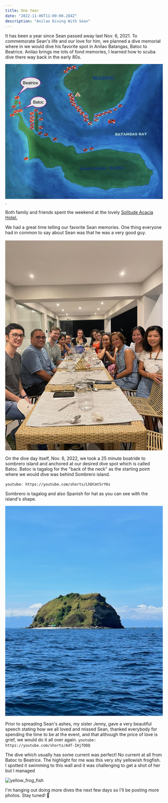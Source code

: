 ```yaml
---
title: One Year
date: "2022-11-06T11:00:00.284Z"
description: "Anilao Diving With Sean"
---
```


It has been a year since Sean passed away last Nov. 6, 2021. To commemorate Sean's life and our love for him, we planned a dive memorial where in we would dive his favorite spot in Anilao Batangas, Batoc to Beatrice. Anilao brings me lots of fond memories, I learned how to scuba dive there way back in the early 80s.

![Anilao Batangas](./anilao-dive-sites.jpg).

Both family and friends spent the weekend at the lovely <a href="https://solitude.world/about-solitude-acacia/" target="_blank">Solitude Acacia Hotel.</a>

We had a great time telling our favorite Sean memories. One thing everyone had in common to say about Sean was that he was a very good guy.
<br/><br/>
<img src="./sean-friends.JPG" alt="friends dinner table" width="600"/>
<br>

On the dive day itself, Nov. 6, 2022, we took a 25 minute boatride to sombrero island
and anchored at our desired dive spot which is called Batoc. Batoc is tagalog for the "back of the neck" as the starting point where we would dive was behind Sombrero island.

`youtube: https://youtube.com/shorts/LhDCmt5rY6s`
<br>

Sombrero is tagalog and also Spanish for hat as you can see with the island's shape.
<br>

<img src="./sombrero.jpg" alt="island" width="600"><br>

Prior to spreading Sean's ashes, my sister Jenny, gave a very beautiful speech stating how we all loved and missed Sean, thanked everybody for spending the time to be at the event, and that although the price of love is grief, we would do it all over again.
`youtube: https://youtube.com/shorts/A4T-IHjfODQ`

The dive which usually has some current was perfect! No current at all from Batoc to Beatrice. The highlight for me was this very shy yellowish frogfish. I spotted it swimming to this wall and it was challenging to get a shot of her but I managed

![yellow_frog_fish](./yellow-frog-fish.jpg)

I'm hanging out doing more dives the next few days so I'll be posting more photos. Stay tuned! 🤿
